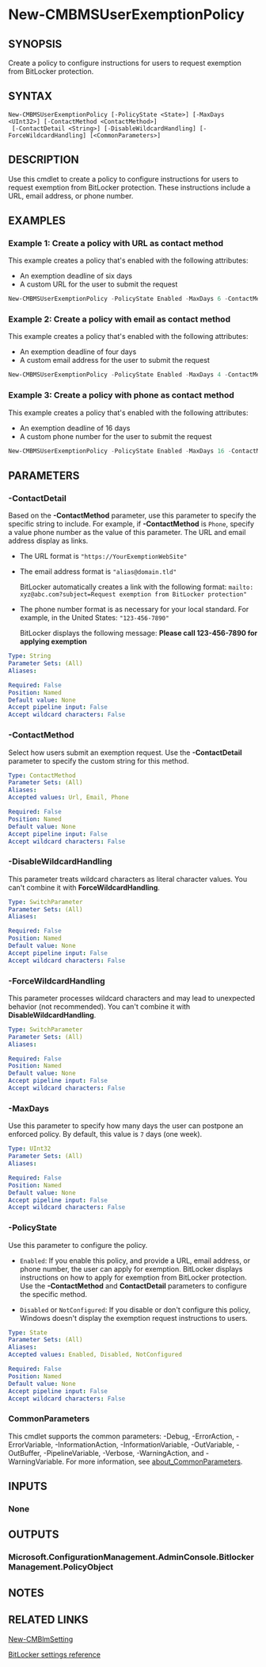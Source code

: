 ﻿---
external help file: AdminUI.PS.dll-Help.xml
Module Name: ConfigurationManager
ms.date: 08/13/2020
online version:
schema: 2.0.0
---

# New-CMBMSUserExemptionPolicy

## SYNOPSIS

Create a policy to configure instructions for users to request exemption from BitLocker protection.

## SYNTAX

```
New-CMBMSUserExemptionPolicy [-PolicyState <State>] [-MaxDays <UInt32>] [-ContactMethod <ContactMethod>]
 [-ContactDetail <String>] [-DisableWildcardHandling] [-ForceWildcardHandling] [<CommonParameters>]
```

## DESCRIPTION

Use this cmdlet to create a policy to configure instructions for users to request exemption from BitLocker protection. These instructions include a URL, email address, or phone number.

## EXAMPLES

### Example 1: Create a policy with URL as contact method

This example creates a policy that's enabled with the following attributes:

- An exemption deadline of six days
- A custom URL for the user to submit the request

```powershell
New-CMBMSUserExemptionPolicy -PolicyState Enabled -MaxDays 6 -ContactMethod Url -ContactDetail "https://contoso.com/bitlockerexemption"
```

### Example 2: Create a policy with email as contact method

This example creates a policy that's enabled with the following attributes:

- An exemption deadline of four days
- A custom email address for the user to submit the request

```powershell
New-CMBMSUserExemptionPolicy -PolicyState Enabled -MaxDays 4 -ContactMethod Email -ContactDetail "bitlockerexemption@contoso.com"
```

### Example 3: Create a policy with phone as contact method

This example creates a policy that's enabled with the following attributes:

- An exemption deadline of 16 days
- A custom phone number for the user to submit the request

```powershell
New-CMBMSUserExemptionPolicy -PolicyState Enabled -MaxDays 16 -ContactMethod Phone -ContactDetail "515-555-8127"
```

## PARAMETERS

### -ContactDetail

Based on the **-ContactMethod** parameter, use this parameter to specify the specific string to include. For example, if **-ContactMethod** is `Phone`, specify a value phone number as the value of this parameter. The URL and email address display as links.

- The URL format is `"https://YourExemptionWebSite"`

- The email address format is `"alias@domain.tld"` 

    BitLocker automatically creates a link with the following format: `mailto: xyz@abc.com?subject=Request exemption from BitLocker protection"`

- The phone number format is as necessary for your local standard. For example, in the United States: `"123-456-7890"`

    BitLocker displays the following message: **Please call 123-456-7890 for applying exemption**

```yaml
Type: String
Parameter Sets: (All)
Aliases:

Required: False
Position: Named
Default value: None
Accept pipeline input: False
Accept wildcard characters: False
```

### -ContactMethod

Select how users submit an exemption request. Use the **-ContactDetail** parameter to specify the custom string for this method.

```yaml
Type: ContactMethod
Parameter Sets: (All)
Aliases:
Accepted values: Url, Email, Phone

Required: False
Position: Named
Default value: None
Accept pipeline input: False
Accept wildcard characters: False
```

### -DisableWildcardHandling

This parameter treats wildcard characters as literal character values. You can't combine it with **ForceWildcardHandling**.

```yaml
Type: SwitchParameter
Parameter Sets: (All)
Aliases:

Required: False
Position: Named
Default value: None
Accept pipeline input: False
Accept wildcard characters: False
```

### -ForceWildcardHandling

This parameter processes wildcard characters and may lead to unexpected behavior (not recommended). You can't combine it with **DisableWildcardHandling**.

```yaml
Type: SwitchParameter
Parameter Sets: (All)
Aliases:

Required: False
Position: Named
Default value: None
Accept pipeline input: False
Accept wildcard characters: False
```

### -MaxDays

Use this parameter to specify how many days the user can postpone an enforced policy. By default, this value is `7` days (one week).

```yaml
Type: UInt32
Parameter Sets: (All)
Aliases:

Required: False
Position: Named
Default value: None
Accept pipeline input: False
Accept wildcard characters: False
```

### -PolicyState

Use this parameter to configure the policy.

- `Enabled`: If you enable this policy, and provide a URL, email address, or phone number, the user can apply for exemption. BitLocker displays instructions on how to apply for  exemption from BitLocker protection. Use the **-ContactMethod** and **ContactDetail** parameters to configure the specific method.

- `Disabled` or `NotConfigured`: If you disable or don't configure this policy, Windows doesn't display the exemption request instructions to users.

```yaml
Type: State
Parameter Sets: (All)
Aliases:
Accepted values: Enabled, Disabled, NotConfigured

Required: False
Position: Named
Default value: None
Accept pipeline input: False
Accept wildcard characters: False
```

### CommonParameters
This cmdlet supports the common parameters: -Debug, -ErrorAction, -ErrorVariable, -InformationAction, -InformationVariable, -OutVariable, -OutBuffer, -PipelineVariable, -Verbose, -WarningAction, and -WarningVariable. For more information, see [about_CommonParameters](http://go.microsoft.com/fwlink/?LinkID=113216).

## INPUTS

### None

## OUTPUTS

### Microsoft.ConfigurationManagement.AdminConsole.BitlockerManagement.PolicyObject

## NOTES

## RELATED LINKS

[New-CMBlmSetting](New-CMBlmSetting.md)

[BitLocker settings reference](/mem/configmgr/protect/tech-ref/bitlocker/settings#user-exemption-policy)
